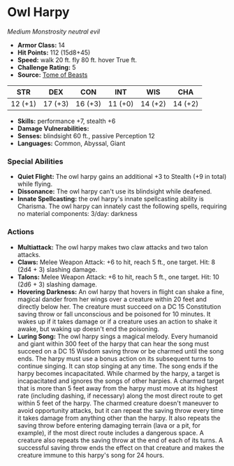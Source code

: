 # Owl Harpy

*Medium* *Monstrosity* *neutral evil*

- **Armor Class:** 14
- **Hit Points:** 112 (15d8+45)
- **Speed:** walk 20 ft. fly 80 ft. hover True ft.
- **Challenge Rating:** 5
- **Source:** [Tome of Beasts](https://koboldpress.com/kpstore/product/tome-of-beasts-for-5th-edition-print/)

| STR | DEX | CON | INT | WIS | CHA |
| --- | --- | --- | --- | --- | --- |
| 12 (+1) | 17 (+3) | 16 (+3) | 11 (+0) | 14 (+2) | 14 (+2) |

- **Skills:** performance +7, stealth +6
- **Damage Vulnerabilities:** 
- **Senses:** blindsight 60 ft., passive Perception 12
- **Languages:** Common, Abyssal, Giant
### Special Abilities
- **Quiet Flight:** The owl harpy gains an additional +3 to Stealth (+9 in total) while flying.
- **Dissonance:** The owl harpy can't use its blindsight while deafened.
- **Innate Spellcasting:** the owl harpy's innate spellcasting ability is Charisma. The owl harpy can innately cast the following spells, requiring no material components:  3/day: darkness
### Actions
- **Multiattack:** The owl harpy makes two claw attacks and two talon attacks.
- **Claws:** Melee Weapon Attack: +6 to hit, reach 5 ft., one target. Hit: 8 (2d4 + 3) slashing damage.
- **Talons:** Melee Weapon Attack: +6 to hit, reach 5 ft., one target. Hit: 10 (2d6 + 3) slashing damage.
- **Hovering Darkness:** An owl harpy that hovers in flight can shake a fine, magical dander from her wings over a creature within 20 feet and directly below her. The creature must succeed on a DC 15 Constitution saving throw or fall unconscious and be poisoned for 10 minutes. It wakes up if it takes damage or if a creature uses an action to shake it awake, but waking up doesn't end the poisoning.
- **Luring Song:** The owl harpy sings a magical melody. Every humanoid and giant within 300 feet of the harpy that can hear the song must succeed on a DC 15 Wisdom saving throw or be charmed until the song ends. The harpy must use a bonus action on its subsequent turns to continue singing. It can stop singing at any time. The song ends if the harpy becomes incapacitated. While charmed by the harpy, a target is incapacitated and ignores the songs of other harpies. A charmed target that is more than 5 feet away from the harpy must move at its highest rate (including dashing, if necessary) along the most direct route to get within 5 feet of the harpy. The charmed creature doesn't maneuver to avoid opportunity attacks, but it can repeat the saving throw every time it takes damage from anything other than the harpy. It also repeats the saving throw before entering damaging terrain (lava or a pit, for example), if the most direct route includes a dangerous space. A creature also repeats the saving throw at the end of each of its turns. A successful saving throw ends the effect on that creature and makes the creature immune to this harpy's song for 24 hours.
